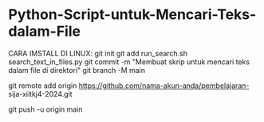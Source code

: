 # Python-Script-untuk-Mencari-Teks-dalam-File

CARA IMSTALL DI LINUX:
git init
git add run_search.sh search_text_in_files.py
git commit -m "Membuat skrip untuk mencari teks dalam file di
direktori"
git branch -M main

git remote add origin https://github.com/nama-akun-anda/pembelajaran-
sija-xiitkj4-2024.git

git push -u origin main
